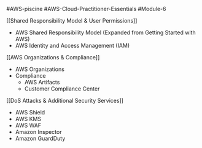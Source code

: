 #AWS-piscine #AWS-Cloud-Practitioner-Essentials #Module-6

[[Shared Responsibility Model & User Permissions]]
- AWS Shared Responsibility Model (Expanded from Getting Started with AWS)
- AWS Identity and Access Management (IAM)

[[AWS Organizations & Compliance]]
- AWS Organizations
- Compliance
	- AWS Artifacts
	- Customer Compliance Center

[[DoS Attacks & Additional Security Services]]
- AWS Shield
- AWS KMS
- AWS WAF
- Amazon Inspector
- Amazon GuardDuty